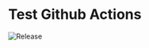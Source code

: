 # Test Github Actions

![Release](https://github.com/germanescobar/test-gh-actions/workflows/Release/badge.svg?branch=main)
